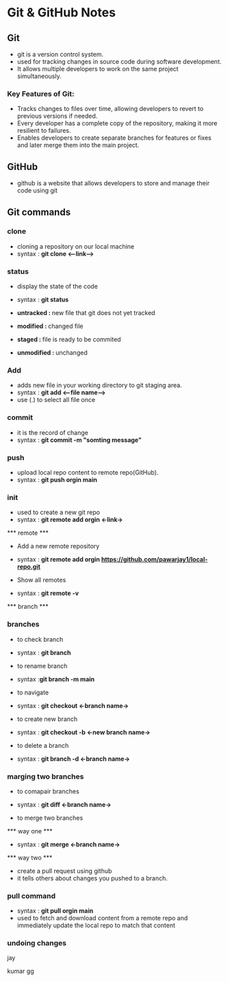 # Git & GitHub Notes 

## Git 

- git is a version control system. 
- used for tracking changes in source code during software development. 
- It allows multiple developers to work on the same project simultaneously.

### Key Features of Git:

- Tracks changes to files over time, allowing developers to revert to previous versions if needed.
-  Every developer has a complete copy of the repository, making it more resilient to failures.
- Enables developers to create separate branches for features or fixes and later merge them into the main project.

## GitHub 

- github is a website that allows developers to store and manage their code using git


## Git commands 

### clone 

- cloning a repository on our local machine 
- syntax : <b>git clone <--link--> </b>

### status

- display the state of the code 
- syntax : <b>git status </b>

- <b>untracked : </b> new file that git does not yet tracked
- <b>modified : </b> changed file
- <b>staged : </b> file is ready to be commited
- <b>unmodified : </b> unchanged

### Add

- adds new file in your working directory to git staging area.
- syntax : <b>git add <--file name--> </b>
- use (.) to select all file once

### commit 

- it is the record of change 
- syntax : <b>git commit -m "somting message" </b>

### push 

- upload local repo content to remote repo(GitHub). 
- syntax : <b>git push orgin main</b>

### init

- used to create a new git repo 
- syntax : <b>git remote add orgin <-link-></b>

*** remote ***
- Add a new remote repository
- syntax : <b> git remote add orgin https://github.com/pawarjay1/local-repo.git </b>

- Show all remotes
- syntax : <b>git remote -v </b>

*** branch ***



### branches 

- to check branch
- syntax : <b>git branch </b>

- to rename branch
- syntax :<b>git branch -m main</b>  

- to navigate 
- syntax : <b>git checkout <-branch name-> </b> 

- to create new branch 
- syntax : <b>git checkout -b <-new branch name-></b>

- to delete a branch 
- syntax : <b>git branch -d <-branch name-></b>


### marging two branches 

- to comapair branches
- syntax : <b>git diff <-branch name-></b> 

- to merge two branches
 
*** way one ***
- syntax : <b>git merge <-branch name-></b> 

*** way two ***

- create a pull request using github 
- it tells others about changes you pushed to a branch. 

### pull command 

- syntax : <b>git pull orgin main </b> 
- used to fetch and download content from a remote repo and immediately update the local repo to match that content 


### undoing changes 

jay

kumar gg 